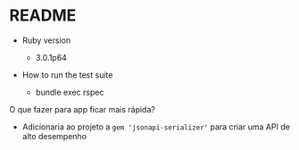 # README

* Ruby version
  - 3.0.1p64

* How to run the test suite
  - bundle exec rspec

O que fazer para app ficar mais rápida?
 - Adicionaria ao projeto a `gem 'jsonapi-serializer'` para criar uma API de alto desempenho